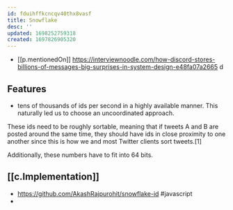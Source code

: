 ```yaml
---
id: fduihffkcncqv40thx8vasf
title: Snowflake
desc: ''
updated: 1698252759318
created: 1697826905320
---
```


- [[p.mentionedOn]] https://interviewnoodle.com/how-discord-stores-billions-of-messages-big-surprises-in-system-design-e48fa07a2665 d

## Features

- tens of thousands of ids per second in a highly available manner. This naturally led us to choose an uncoordinated approach.

These ids need to be roughly sortable, meaning that if tweets A and B are posted around the same time, they should have ids in close proximity to one another since this is how we and most Twitter clients sort tweets.[1]

Additionally, these numbers have to fit into 64 bits.

## [[c.Implementation]]

- https://github.com/AkashRajpurohit/snowflake-id #javascript
- 